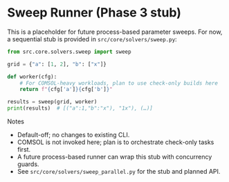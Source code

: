 # Sweep Runner (Phase 3 stub)

This is a placeholder for future process-based parameter sweeps. For now, a
sequential stub is provided in `src/core/solvers/sweep.py`:

```python
from src.core.solvers.sweep import sweep

grid = {"a": [1, 2], "b": ["x"]}

def worker(cfg):
    # For COMSOL-heavy workloads, plan to use check-only builds here
    return f"{cfg['a']}{cfg['b']}"

results = sweep(grid, worker)
print(results)  # [("a":1,"b":"x"), "1x"), (…)]
```

Notes
- Default-off; no changes to existing CLI.
- COMSOL is not invoked here; plan is to orchestrate check-only tasks first.
- A future process-based runner can wrap this stub with concurrency guards.
- See `src/core/solvers/sweep_parallel.py` for the stub and planned API.
